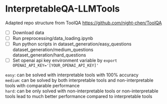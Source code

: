# InterpretableQA-LLMTools

Adapted repo structure from ToolQA https://github.com/night-chen/ToolQA

- [ ] Download data
- [ ] Run preprocessing/data_loading.ipynb
- [ ] Run python scripts in dataset_generation/easy_questions dataset_generation/medium_questions dataset_generation/hard_questions
- [ ] Set openai api key environment variable by ```export OPENAI_API_KEY='[YOUR_OPENAI_API_KEY]'``` 

```easy```: can be solved with interpretable tools with 100% accuracy <br>
```medium```: can be solved by both interpretable tools and non-interpretable tools with comparable performance <br>
```hard```: can be only solved with non-interpretable tools or non-interpretable tools lead to much better performance compared to interpretable tools
